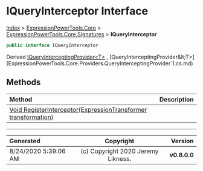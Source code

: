 ﻿# IQueryInterceptor Interface

[Index](../index.md) > [ExpressionPowerTools.Core](ExpressionPowerTools.Core.a.md) > [ExpressionPowerTools.Core.Signatures](ExpressionPowerTools.Core.Signatures.n.md) > **IQueryInterceptor**



```csharp
public interface IQueryInterceptor
```

Derived  [IQueryInterceptingProvider&lt;T>](ExpressionPowerTools.Core.Signatures.IQueryInterceptingProvider`1.i.md) ,  [QueryInterceptingProvider&lt;T>](ExpressionPowerTools.Core.Providers.QueryInterceptingProvider`1.cs.md) 

## Methods

| Method | Description |
| :-- | :-- |
| [Void RegisterInterceptor(ExpressionTransformer transformation)](IQueryInterceptor-RegisterInterceptor.m.md) |  |

---

| Generated | Copyright | Version |
| :-- | :-: | --: |
| 8/24/2020 5:39:06 AM | (c) Copyright 2020 Jeremy Likness. | **v0.8.0.0** |
